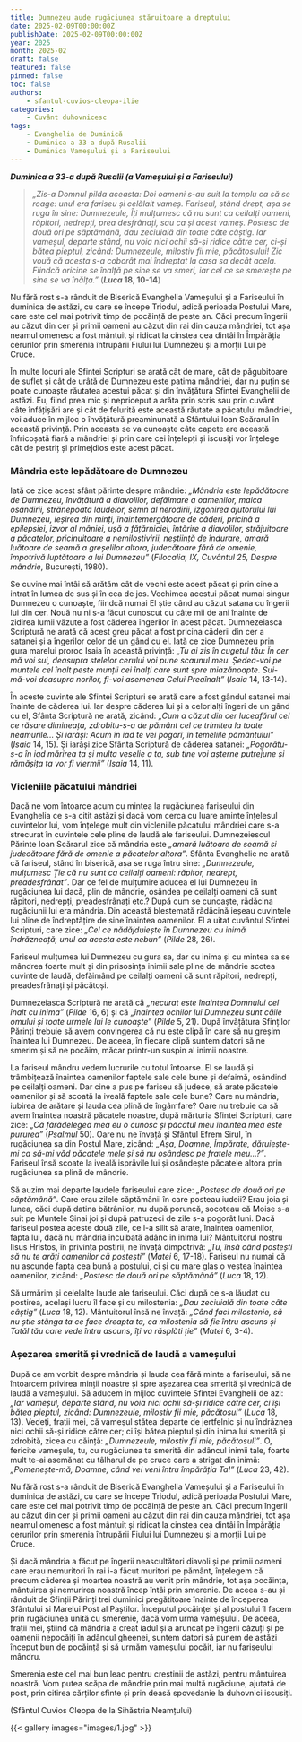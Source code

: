 ```yaml
---
title: Dumnezeu aude rugăciunea stăruitoare a dreptului
date: 2025-02-09T00:00:00Z
publishDate: 2025-02-09T00:00:00Z
year: 2025
month: 2025-02
draft: false
featured: false
pinned: false
toc: false
authors:
    - sfantul-cuvios-cleopa-ilie
categories:
    - Cuvânt duhovnicesc
tags:
    - Evanghelia de Duminică
    - Duminica a 33-a după Rusalii
    - Duminica Vameșului și a Fariseului
---
```

_**Duminica a 33-a după Rusalii (a Vameșului și a Fariseului)**_

> _„Zis-a Domnul pilda aceasta: Doi oameni s-au suit la templu ca să se roage: unul era fariseu și celălalt vameș. Fariseul, stând drept, așa se ruga în sine: Dumnezeule, Îți mulțumesc că nu sunt ca ceilalți oameni, răpitori, nedrepți, prea desfrânați, sau ca și acest vameș. Postesc de două ori pe săptămână, dau zeciuială din toate câte câștig. Iar vameșul, departe stând, nu voia nici ochii să-și ridice către cer, ci-și bătea pieptul, zicând: Dumnezeule, milostiv fii mie, păcătosului! Zic vouă că acesta s-a coborât mai îndreptat la casa sa decât acela. Fiindcă oricine se înalță pe sine se va smeri, iar cel ce se smerește pe sine se va înălța.”_ (**_Luca_ 18, 10-14**)

Nu fără rost s-a rânduit de Biserică Evanghelia Vameșului și a Fariseului în duminica de astăzi, cu care se începe Triodul, adică perioada Postului Mare, care este cel mai potrivit timp de pocăință de peste an. Căci precum îngerii au căzut din cer și primii oameni au căzut din rai din cauza mândriei, tot așa neamul omenesc a fost mântuit și ridicat la cinstea cea dintâi în Împărăția cerurilor prin smerenia întrupării Fiului lui Dumnezeu și a morții Lui pe Cruce.

În multe locuri ale Sfintei Scripturi se arată cât de mare, cât de păgubitoare de suflet și cât de urâtă de Dumnezeu este patima mândriei, dar nu puțin se poate cunoaște răutatea acestui păcat și din învățătura Sfintei Evanghelii de astăzi. Eu, fiind prea mic și nepriceput a arăta prin scris sau prin cuvânt câte înfățișări are și cât de felurită este această răutate a păcatului mândriei, voi aduce în mijloc o învățătură preaminunată a Sfântului Ioan Scărarul în această privință. Prin aceasta se va cunoaște câte capete are această înfricoșată fiară a mândriei și prin care cei înțelepți și iscusiți vor înțelege cât de pestriț și primejdios este acest păcat.

### Mândria este lepădătoare de Dumnezeu

Iată ce zice acest sfânt părinte despre mândrie: _„Mândria este lepădătoare de Dumnezeu, învățătură a diavolilor, defăimare a oamenilor, maica osândirii, strănepoata laudelor, semn al nerodirii, izgonirea ajutorului lui Dumnezeu, ieșirea din minți, înaintemergătoare de căderi, pricină a epilepsiei, izvor al mâniei, ușă a fățărniciei, întărire a diavolilor, străjuitoare a păcatelor, pricinuitoare a nemilostivirii, neștiință de îndurare, amară luătoare de seamă a greșelilor altora, judecătoare fără de omenie, împotrivă luptătoare a lui Dumnezeu”_ (_Filocalia, IX, Cuvântul 25, Despre mândrie_, București, 1980).

Se cuvine mai întâi să arătăm cât de vechi este acest păcat și prin cine a intrat în lumea de sus și în cea de jos. Vechimea acestui păcat numai singur Dumnezeu o cunoaște, fiindcă numai El știe când au căzut satana cu îngerii lui din cer. Nouă nu ni s-a făcut cunoscut cu câte mii de ani înainte de zidirea lumii văzute a fost căderea îngerilor în acest păcat. Dumnezeiasca Scriptură ne arată că acest greu păcat a fost pricina căderii din cer a satanei și a îngerilor celor de un gând cu el. Iată ce zice Dumnezeu prin gura marelui proroc Isaia în această privință: _„Tu ai zis în cugetul tău: În cer mă voi sui, deasupra stelelor cerului voi pune scaunul meu. Ședea-voi pe muntele cel înalt peste munții cei înalți care sunt spre miazănoapte. Sui-mă-voi deasupra norilor, fi-voi asemenea Celui Preaînalt”_ (_Isaia_ 14, 13-14).

În aceste cuvinte ale Sfintei Scripturi se arată care a fost gândul satanei mai înainte de căderea lui. Iar despre căderea lui și a celorlalți îngeri de un gând cu el, Sfânta Scriptură ne arată, zicând: _„Cum a căzut din cer luceafărul cel ce răsare dimineața, zdrobitu-s-a de pământ cel ce trimitea la toate neamurile… Și iarăși: Acum în iad te vei pogorî, în temeliile pământului”_ (_Isaia_ 14, 15). Și iarăși zice Sfânta Scriptură de căderea satanei: _„Pogorâtu-s-a în iad mărirea ta și multa veselie a ta, sub tine voi așterne putrejune și rămășița ta vor fi viermii”_ (_Isaia_ 14, 11).

### Vicleniile păcatului mândriei

Dacă ne vom întoarce acum cu mintea la rugăciunea fariseului din Evanghelia ce s-a citit astăzi și dacă vom cerca cu luare aminte înțelesul cuvintelor lui, vom înțelege mult din vicleniile păcatului mândriei care s-a strecurat în cuvintele cele pline de laudă ale fariseului. Dumnezeiescul Părinte Ioan Scărarul zice că mândria este _„amară luătoare de seamă și judecătoare fără de omenie a păcatelor altora”_. Sfânta Evanghelie ne arată că fariseul, stând în biserică, așa se ruga întru sine: _„Dumnezeule, mulțumesc Ție că nu sunt ca ceilalți oameni: răpitor, nedrept, preadesfrânat”_. Dar ce fel de mulțumire aducea el lui Dumnezeu în rugăciunea lui dacă, plin de mândrie, osândea pe ceilalți oameni că sunt răpitori, nedrepți, preadesfrânați etc.? După cum se cunoaște, rădăcina rugăciunii lui era mândria. Din această blestemată rădăcină ieșeau cuvintele lui pline de îndreptățire de sine înaintea oamenilor. El a uitat cuvântul Sfintei Scripturi, care zice: _„Cel ce nădăjduiește în Dumnezeu cu inimă îndrăzneață, unul ca acesta este nebun”_ (_Pilde_ 28, 26).

Fariseul mulțumea lui Dumnezeu cu gura sa, dar cu inima și cu mintea sa se mândrea foarte mult și din prisosința inimii sale pline de mândrie scotea cuvinte de laudă, defăimând pe ceilalți oameni că sunt răpitori, nedrepți, preadesfrânați și păcătoși.

Dumnezeiasca Scriptură ne arată că _„necurat este înaintea Domnului cel înalt cu inima”_ (_Pilde_ 16, 6) și că _„înaintea ochilor lui Dumnezeu sunt căile omului și toate urmele lui le cunoaște”_ (_Pilde_ 5, 21). După învățătura Sfinților Părinți trebuie să avem convingerea că nu este clipă în care să nu greșim înaintea lui Dumnezeu. De aceea, în fiecare clipă suntem datori să ne smerim și să ne pocăim, măcar printr-un suspin al inimii noastre.

La fariseul mândru vedem lucrurile cu totul întoarse. El se laudă și trâmbițează înaintea oamenilor faptele sale cele bune și defaimă, osândind pe ceilalți oameni. Dar cine a pus pe fariseu să judece, să arate păcatele oamenilor și să scoată la iveală faptele sale cele bune? Oare nu mândria, iubirea de arătare și lauda cea plină de îngâmfare? Oare nu trebuie ca să avem înaintea noastră păcatele noastre, după mărturia Sfintei Scripturi, care zice: _„Că fărădelegea mea eu o cunosc și păcatul meu înaintea mea este pururea”_ (_Psalmul_ 50). Oare nu ne învață și Sfântul Efrem Sirul, în rugăciunea sa din Postul Mare, zicând: _„Așa, Doamne, Împărate, dăruiește-mi ca să-mi văd păcatele mele și să nu osândesc pe fratele meu…?”_. Fariseul însă scoate la iveală isprăvile lui și osândește păcatele altora prin rugăciunea sa plină de mândrie.

Să auzim mai departe laudele fariseului care zice: _„Postesc de două ori pe săptămână”_. Care erau zilele săptămânii în care posteau iudeii? Erau joia și lunea, căci după datina bătrânilor, nu după poruncă, socoteau că Moise s-a suit pe Muntele Sinai joi și după patruzeci de zile s-a pogorât luni. Dacă fariseul postea aceste două zile, ce l-a silit să arate, înaintea oamenilor, fapta lui, dacă nu mândria încuibată adânc în inima lui? Mântuitorul nostru Iisus Hristos, în privința postirii, ne învață dimpotrivă: _„Tu, însă când postești să nu te arăți oamenilor că postești”_ (_Matei_ 6, 17-18). Fariseul nu numai că nu ascunde fapta cea bună a postului, ci și cu mare glas o vestea înaintea oamenilor, zicând: _„Postesc de două ori pe săptămână”_ (_Luca_ 18, 12).

Să urmărim și celelalte laude ale fariseului. Căci după ce s-a lăudat cu postirea, același lucru îl face și cu milostenia: _„Dau zeciuială din toate câte câștig”_ (_Luca_ 18, 12). Mântuitorul însă ne învață: _„Când faci milostenie, să nu știe stânga ta ce face dreapta ta, ca milostenia să fie întru ascuns și Tatăl tău care vede întru ascuns, îți va răsplăti ție”_ (_Matei_ 6, 3-4).

### Așezarea smerită și vrednică de laudă a vameșului

După ce am vorbit despre mândria și lauda cea fără minte a fariseului, să ne întoarcem privirea minții noastre și spre așezarea cea smerită și vrednică de laudă a vameșului. Să aducem în mijloc cuvintele Sfintei Evanghelii de azi: _„Iar vameșul, departe stând, nu voia nici ochii să-și ridice către cer, ci își bătea pieptul, zicând: Dumnezeule, milostiv fii mie, păcătosul”_ (_Luca_ 18, 13). Vedeți, frații mei, că vameșul stătea departe de jertfelnic și nu îndrăznea nici ochii să-și ridice către cer; ci își bătea pieptul și din inima lui smerită și zdrobită, zicea cu căință: _„Dumnezeule, milostiv fii mie, păcătosul!”_. O, fericite vameșule, tu, cu rugăciunea ta smerită din adâncul inimii tale, foarte mult te-ai asemănat cu tâlharul de pe cruce care a strigat din inimă: _„Pomenește-mă, Doamne, când vei veni întru împărăția Ta!”_ (_Luca_ 23, 42).

Nu fără rost s-a rânduit de Biserică Evanghelia Vameșului și a Fariseului în duminica de astăzi, cu care se începe Triodul, adică perioada Postului Mare, care este cel mai potrivit timp de pocăință de peste an. Căci precum îngerii au căzut din cer și primii oameni au căzut din rai din cauza mândriei, tot așa neamul omenesc a fost mântuit și ridicat la cinstea cea dintâi în Împărăția cerurilor prin smerenia întrupării Fiului lui Dumnezeu și a morții Lui pe Cruce.

Și dacă mândria a făcut pe îngerii neascultători diavoli și pe primii oameni care erau nemuritori în rai i-a făcut muritori pe pământ, înțelegem că precum căderea și moartea noastră au venit prin mândrie, tot așa pocăința, mântuirea și nemurirea noastră încep întâi prin smerenie. De aceea s-au și rânduit de Sfinții Părinți trei duminici pregătitoare înainte de începerea Sfântului și Marelui Post al Paștilor. Începutul pocăinței și al postului îl facem prin rugăciunea unită cu smerenie, dacă vom urma vameșului. De aceea, frații mei, știind că mândria a creat iadul și a aruncat pe îngerii căzuți și pe oamenii nepocăiți în adâncul gheenei, suntem datori să punem de astăzi început bun de pocăință și să urmăm vameșului pocăit, iar nu fariseului mândru.

Smerenia este cel mai bun leac pentru creștinii de astăzi, pentru mântuirea noastră. Vom putea scăpa de mândrie prin mai multă rugăciune, ajutată de post, prin citirea cărților sfinte și prin deasă spovedanie la duhovnici iscusiți.

(Sfântul Cuvios Cleopa de la Sihăstria Neamțului)

{{< gallery images="images/1.jpg" >}}